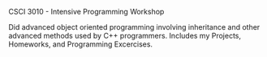  CSCI 3010 - Intensive Programming Workshop
 
 Did advanced object oriented programming involving inheritance and other advanced methods used by C++ programmers. Includes my Projects, Homeworks, and Programming Excercises.

